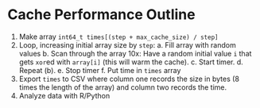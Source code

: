 # Cache Performance Outline

  1. Make array `int64_t times[(step + max_cache_size) / step]`
  2. Loop, increasing initial array size by `step`:
    a. Fill array with random values
    b. Scan through the array 10x: Have a random initial value `i` that gets
    `xor`ed with `array[i]` (this will warm the cache).
    c. Start timer.
    d. Repeat (b).
    e. Stop timer
    f. Put time in `times` array
  3. Export `times` to CSV where column one records the size in bytes (8 times
     the length of the array) and column two records the time.
  4. Analyze data with R/Python
